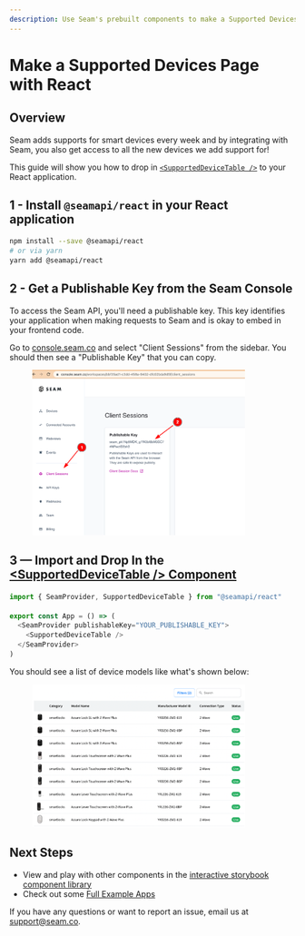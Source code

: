```yaml
---
description: Use Seam's prebuilt components to make a Supported Devices page
---
```


# Make a Supported Devices Page with React

## Overview

Seam adds supports for smart devices every week and by integrating with
Seam, you also get access to all the new devices we add support for!

This guide will show you how to drop in [`<SupportedDeviceTable />`](https://seam-react.vercel.app/?path=/docs/example-supporteddevices--docs) to your
React application.

## 1 - Install `@seamapi/react` in your React application

```bash
npm install --save @seamapi/react
# or via yarn
yarn add @seamapi/react
```

## 2 - Get a Publishable Key from the Seam Console

To access the Seam API, you'll need a publishable key. This key
identifies your application when making requests to Seam and is
okay to embed in your frontend code.

Go to [console.seam.co](https://console.seam.co) and select
"Client Sessions" from the sidebar. You should then see a
"Publishable Key" that you can copy.

<figure><img src="../.gitbook/assets/publishable-key-copy.png" alt="" width="375"><figcaption></figcaption></figure>

## 3 — Import and Drop In the [\<SupportedDeviceTable /> Component](https://seam-react.vercel.app/?path=/docs/example-supporteddevices--docs)

```javascript
import { SeamProvider, SupportedDeviceTable } from "@seamapi/react"

export const App = () => (
  <SeamProvider publishableKey="YOUR_PUBLISHABLE_KEY">
    <SupportedDeviceTable />
  </SeamProvider>
)
```

You should see a list of device models like what's shown below:

<figure><img src="../.gitbook/assets/supported-device-table.png" alt="" width="375"><figcaption></figcaption></figure>

## Next Steps

- View and play with other components in the [interactive storybook component library](https://seam-react.vercel.app/)
- Check out some [Full Example Apps](https://github.com/seamapi/react/tree/main/examples)

If you have any questions or want to report an issue, email us at support@seam.co.
